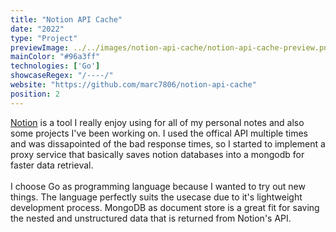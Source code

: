 ```yaml
---
title: "Notion API Cache"
date: "2022"
type: "Project"
previewImage: ../../images/notion-api-cache/notion-api-cache-preview.png
mainColor: "#96a3ff"
technologies: ['Go']
showcaseRegex: "/----/"
website: "https://github.com/marc7806/notion-api-cache"
position: 2
---
```

<a href="https://www.notion.so" target="_blank" rel="noopener noreferrer">Notion</a> is a tool I really enjoy using for all of my personal notes and also some projects I've been working on. I used the offical API multiple times and was dissapointed of the bad response times, so I started to implement a proxy service that basically saves notion databases into a mongodb for faster data retrieval.
<br/> <br>
I choose Go as programming language because I wanted to try out new things. The language perfectly suits the usecase due to it's lightweight development process. MongoDB as document store is a great fit for saving the nested and unstructured data that is returned from Notion's API.